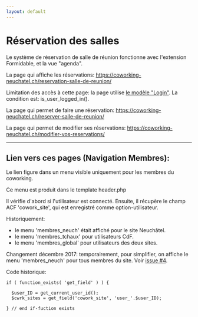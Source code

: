 ```yaml
---
layout: default
---
```


# Réservation des salles

Le système de réservation de salle de réunion fonctionne avec l'extension Formidable, et la vue "agenda".

La page qui affiche les réservations:
https://coworking-neuchatel.ch/reservation-salle-de-reunion/

Limitation des accès à cette page: la page utilise [le modèle "Login"](https://github.com/ms-studio/cowork15/blob/master/themes/cowork15/page-templates/full-width-login.php). La condition est: is_user_logged_in().

La page qui permet de faire une réservation:
https://coworking-neuchatel.ch/reserver-salle-de-reunion/

La page qui permet de modifier ses réservations:
https://coworking-neuchatel.ch/modifier-vos-reservations/

***

## Lien vers ces pages (Navigation Membres):

Le lien figure dans un menu visible uniquement pour les membres du coworking.

Ce menu est produit dans le template header.php

Il vérifie d'abord si l'utilisateur est connecté.
Ensuite, il récupère le champ ACF 'cowork_site', qui est enregistré comme option-utilisateur.

Historiquement:

* le menu 'membres_neuch' était affiché pour le site Neuchâtel.
* le menu 'membres_tchaux' pour utilisateurs CdF.
* le menu 'membres_global' pour utilisateurs des deux sites.

Changement décembre 2017: temporairement, pour simplifier, on affiche le menu 'membres_neuch' pour tous membres du site. Voir [issue #4](https://github.com/ms-studio/cowork15/issues/4).

Code historique: 

```
if ( function_exists( 'get_field' ) ) {
			
  $user_ID = get_current_user_id();
  $cwrk_sites = get_field('cowork_site', 'user_'.$user_ID);
				
} // end if-fuction exists
```